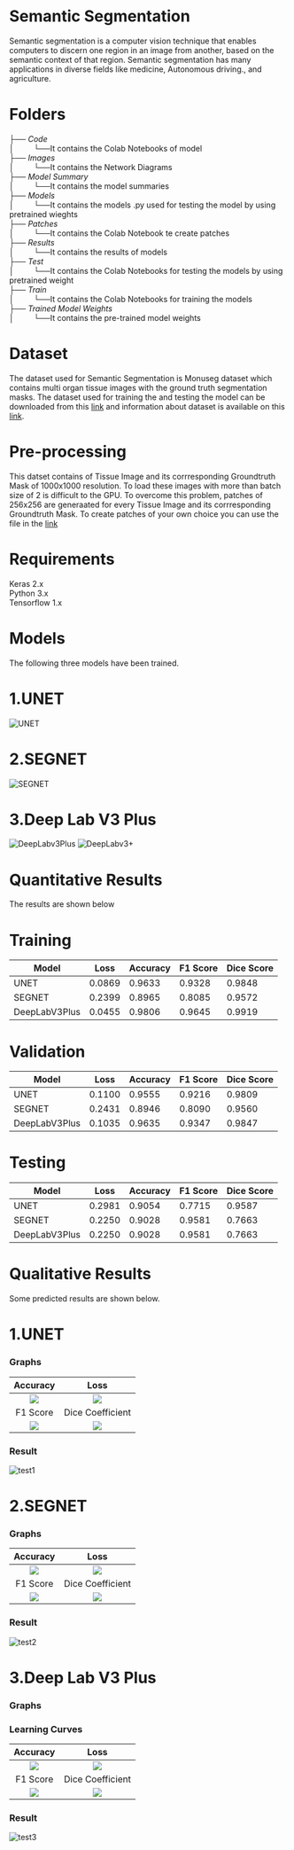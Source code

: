 # Semantic Segmentation
Semantic segmentation is a computer vision technique that enables computers to discern one region in an image from another, based on the semantic context of that region. Semantic segmentation has many applications in diverse fields like medicine, Autonomous driving., and agriculture.

# Folders
├── _Code_     
│ &nbsp;&nbsp;&nbsp;&nbsp;&nbsp;&nbsp;&nbsp;&nbsp;└──It contains the Colab Notebooks of model   
├── _Images_       
│ &nbsp;&nbsp;&nbsp;&nbsp;&nbsp;&nbsp;&nbsp;&nbsp;└──It contains the Network Diagrams    
├── _Model Summary_  
│ &nbsp;&nbsp;&nbsp;&nbsp;&nbsp;&nbsp;&nbsp;&nbsp;└──It contains the model summaries    
├── _Models_  
│ &nbsp;&nbsp;&nbsp;&nbsp;&nbsp;&nbsp;&nbsp;&nbsp;└──It contains the models .py used for testing the model by using pretrained wieghts  
├── _Patches_                   
│ &nbsp;&nbsp;&nbsp;&nbsp;&nbsp;&nbsp;&nbsp;&nbsp;└──It contains the Colab Notebook te create patches  
├── _Results_                   
│ &nbsp;&nbsp;&nbsp;&nbsp;&nbsp;&nbsp;&nbsp;&nbsp;└──It contains the results of models  
├── _Test_                      
│ &nbsp;&nbsp;&nbsp;&nbsp;&nbsp;&nbsp;&nbsp;&nbsp;└──It contains the Colab Notebooks for testing the models by using pretrained weight  
├── _Train_                     
│ &nbsp;&nbsp;&nbsp;&nbsp;&nbsp;&nbsp;&nbsp;&nbsp;└──It contains the Colab Notebooks for training the models  
├── _Trained Model Weights_     
│ &nbsp;&nbsp;&nbsp;&nbsp;&nbsp;&nbsp;&nbsp;&nbsp;└──It contains the pre-trained model weights

# Dataset
The dataset used for Semantic Segmentation is  Monuseg dataset which contains multi organ tissue images with the ground truth segmentation masks. The dataset used for training the and testing the model can be downloaded from this [link](https://github.com/nauyan/Segmentation/blob/master/Datasets/MonuSeg-20200319T073151Z-001.zip) and information about dataset is available on this [link](https://monuseg.grand-challenge.org/Data/).

# Pre-processing
This datset contains of Tissue Image and its corrresponding Groundtruth Mask of 1000x1000 resolution. To load these images with more than batch size of 2 is difficult to the GPU. To overcome this problem, patches of 256x256 are generaated for every Tissue Image and its corrresponding Groundtruth Mask. To create patches of your own choice you can use the file in the  [link](https://github.com/arslanamin14/Image-Segmentation/blob/master/Patches/Patch.ipynb)

# Requirements
Keras 2.x  
Python 3.x  
Tensorflow 1.x


# Models
The following three models have been trained.  
# 1.UNET
![UNET](Images/UNET.PNG)
# 2.SEGNET
![SEGNET](Images/SEGNET.PNG)
# 3.Deep Lab V3 Plus
![DeepLabv3Plus](Images/DeepLabV3Plus.PNG)
![DeepLabv3+](Images/DeepLabV3+.PNG)
# Quantitative Results
The results are shown below
   # Training
| Model | Loss | Accuracy | F1 Score | Dice Score |
| ----- | ---- | ---- | ---- | ---- |
| UNET | 0.0869 | 0.9633 | 0.9328 | 0.9848 
| SEGNET | 0.2399 | 0.8965 | 0.8085 | 0.9572 
| DeepLabV3Plus | 0.0455 | 0.9806 | 0.9645 | 0.9919
  # Validation
| Model | Loss | Accuracy | F1 Score | Dice Score |
| ----- | ---- | ---- | ---- | ---- |
| UNET | 0.1100 | 0.9555 | 0.9216 | 0.9809 
| SEGNET | 0.2431 | 0.8946 | 0.8090 | 0.9560 
| DeepLabV3Plus | 0.1035 | 0.9635 | 0.9347 | 0.9847

 # Testing 
| Model | Loss | Accuracy | F1 Score | Dice Score |
| ----- | ---- | ---- | ---- | ---- |
| UNET | 0.2981 | 0.9054 | 0.7715 | 0.9587 
| SEGNET | 0.2250 | 0.9028 | 0.9581 | 0.7663 
| DeepLabV3Plus | 0.2250 | 0.9028 | 0.9581 | 0.7663

# Qualitative Results
Some predicted results are shown below.
# 1.UNET
### Graphs

Accuracy             |  Loss
:-------------------------:|:-------------------------:
![](https://github.com/arslanamin14/Image-Segmentation/blob/master/Results/UNET/Graph%20between%20Training%20and%20Validation%20Accuracy.PNG)  |  ![](https://github.com/arslanamin14/Image-Segmentation/blob/master/Results/UNET/Graph%20between%20Training%20and%20Validation%20Loss.PNG)
F1 Score             |  Dice Coefficient
![](https://github.com/arslanamin14/Image-Segmentation/blob/master/Results/UNET/Graph%20between%20Training%20and%20Validation%20F1%20Score.PNG)  |  ![](https://github.com/arslanamin14/Image-Segmentation/blob/master/Results/UNET/Graph%20between%20Training%20and%20Validation%20Dice.PNG)
### Result
![test1](https://github.com/arslanamin14/Image-Segmentation/blob/master/Results/UNET/Testing%20Image%20With%20Ground%20Truth%20and%20Predicted.PNG)
# 2.SEGNET
### Graphs

Accuracy             |  Loss
:-------------------------:|:-------------------------:
![](https://github.com/arslanamin14/Image-Segmentation/blob/master/Results/SEGNET/Graph%20between%20Training%20and%20Validation%20Accuracy.PNG)  |  ![](https://github.com/arslanamin14/Image-Segmentation/blob/master/Results/SEGNET/Graph%20between%20Training%20and%20Validation%20Loss.PNG)
F1 Score             |  Dice Coefficient
![](https://github.com/arslanamin14/Image-Segmentation/blob/master/Results/SEGNET/Graph%20between%20Training%20and%20Validation%20F1%20Score.PNG)  |  ![](https://github.com/arslanamin14/Image-Segmentation/blob/master/Results/SEGNET/Graph%20between%20Training%20and%20Validation%20Dice.PNG)
### Result
![test2](https://github.com/arslanamin14/Image-Segmentation/blob/master/Results/SEGNET/Testing%20Image%20With%20Ground%20Truth%20and%20Predicted.PNG)
# 3.Deep Lab V3 Plus
### Graphs
### Learning Curves
Accuracy             |  Loss
:-------------------------:|:-------------------------:
![](https://github.com/arslanamin14/Image-Segmentation/blob/master/Results/DeepLabV3plus/Graph%20between%20Training%20and%20Validation%20Accuracy.PNG)  |  ![](https://github.com/arslanamin14/Image-Segmentation/blob/master/Results/DeepLabV3plus/Graph%20between%20Training%20and%20Validation%20Loss.PNG)
F1 Score             |  Dice Coefficient
![](https://github.com/arslanamin14/Image-Segmentation/blob/master/Results/DeepLabV3plus/Graph%20between%20Training%20and%20Validation%20F1%20Score.PNG)  |  ![](https://github.com/arslanamin14/Image-Segmentation/blob/master/Results/DeepLabV3plus/Graph%20between%20Training%20and%20Validation%20Dice.PNG)
### Result
![test3](https://github.com/arslanamin14/Image-Segmentation/blob/master/Results/DeepLabV3plus/Testing%20Image%20With%20Ground%20Truth%20and%20Predicted.PNG)
